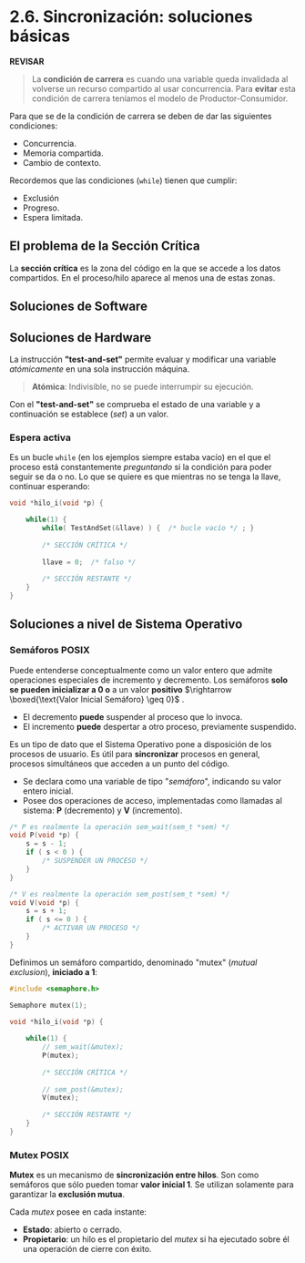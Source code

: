 # 2.6. Sincronización: soluciones básicas

**REVISAR**

>La **condición de carrera** es cuando una variable queda invalidada al volverse un recurso compartido al usar concurrencia. Para **evitar** esta condición de carrera teníamos el modelo de Productor-Consumidor.

Para que se de la condición de carrera se deben de dar las siguientes condiciones:

* Concurrencia.
* Memoria compartida.
* Cambio de contexto.

Recordemos que las condiciones (`while`) tienen que cumplir:

* Exclusión
* Progreso.
* Espera limitada.

## El problema de la Sección Crítica
La **sección crítica** es la zona del código en la que se accede a los datos compartidos. En el proceso/hilo aparece al menos una de estas zonas.

## Soluciones de Software

## Soluciones de Hardware

La instrucción **"test-and-set"** permite evaluar y modificar una variable *atómicamente* en una sola instrucción máquina.

> **Atómica**: Indivisible, no se puede interrumpir su ejecución.

Con el **"test-and-set"**  se comprueba el estado de una variable y a continuación se establece (*set*) a un valor.

### Espera activa

Es un bucle `while` (en los ejemplos siempre estaba vacío) en el que el proceso está constantemente *preguntando* si la condición para poder seguir se da o no. Lo que se quiere es que mientras no se tenga la llave, continuar esperando:

```c
void *hilo_i(void *p) {

    while(1) {
        while( TestAndSet(&llave) ) {  /* bucle vacío */ ; }
            
       	/* SECCIÓN CRÍTICA */
        
        llave = 0; 	/* falso */
        
        /* SECCIÓN RESTANTE */
    }
}
```



## Soluciones a nivel de Sistema Operativo

### Semáforos POSIX

Puede entenderse conceptualmente como un valor entero que admite operaciones  especiales de incremento y decremento. Los semáforos **solo se pueden inicializar a 0 o** a un valor **positivo** $\rightarrow \boxed{\text{Valor Inicial Semáforo} \geq 0}$ .

* El decremento **puede** suspender al proceso que lo invoca.
* El incremento **puede** despertar a otro proceso, previamente suspendido.

Es un tipo de dato que el Sistema Operativo pone a disposición de los procesos de usuario. Es útil para **sincronizar** procesos en general, procesos simultáneos que acceden a un punto del código.

* Se declara como una variable de tipo "*semáforo*", indicando su valor entero inicial.
* Posee dos operaciones de acceso, implementadas como llamadas al sistema: **P** (decremento) y **V** (incremento).

```c
/* P es realmente la operación sem_wait(sem_t *sem) */
void P(void *p) {
    s = s - 1;
    if ( s < 0 ) {
        /* SUSPENDER UN PROCESO */
    }
}

/* V es realmente la operación sem_post(sem_t *sem) */
void V(void *p) {
    s = s + 1;
    if ( s <= 0 ) {
        /* ACTIVAR UN PROCESO */
    }
}
```

Definimos un semáforo compartido, denominado "mutex" (*mutual exclusion*), **iniciado a 1**: 

```c
#include <semaphore.h>

Semaphore mutex(1);

void *hilo_i(void *p) {
    
    while(1) {
        // sem_wait(&mutex);
        P(mutex);
        
        /* SECCIÓN CRÍTICA */
        
        // sem_post(&mutex);
        V(mutex);
        
        /* SECCIÓN RESTANTE */
    }
}
```



### Mutex POSIX

**Mutex** es un mecanismo de **sincronización entre hilos**. Son como semáforos que sólo pueden tomar **valor inicial 1**. Se utilizan solamente para garantizar la **exclusión mutua**.

Cada *mutex* posee en cada instante:

* **Estado**: abierto o cerrado.
* **Propietario**: un hilo es el propietario del *mutex* si ha ejecutado sobre él una operación de cierre con éxito.

